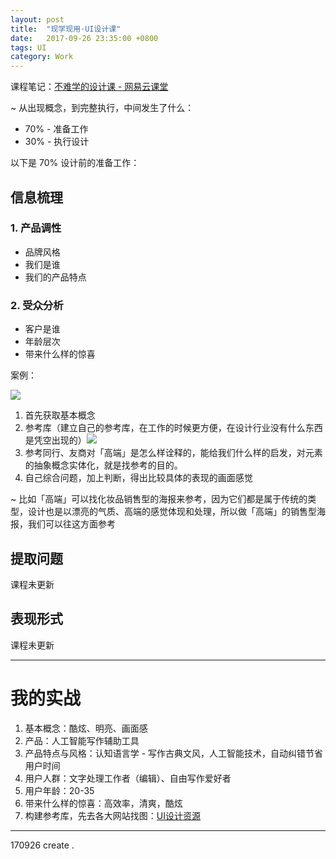 ```yaml
---
layout: post
title:  "现学现用·UI设计课"
date:   2017-09-26 23:35:00 +0800
tags: UI
category: Work
---
```


课程笔记：[不难学的设计课 - 网易云课堂](http://study.163.com/course/courseMain.htm?courseId=1003887019)


~ 从出现概念，到完整执行，中间发生了什么：

- 70% - 准备工作
- 30% - 执行设计

以下是 70% 设计前的准备工作：

## 信息梳理

### 1. 产品调性

- 品牌风格
- 我们是谁
- 我们的产品特点

### 2. 受众分析

- 客户是谁
- 年龄层次
- 带来什么样的惊喜

案例：

![](http://ojcp18ifz.bkt.clouddn.com/2017-09-26-Snip20170927_1.png)

1. 首先获取基本概念
2. 参考库（建立自己的参考库，在工作的时候更方便，在设计行业没有什么东西是凭空出现的）![](http://ojcp18ifz.bkt.clouddn.com/2017-09-26-Snip20170927_2.png)
3. 参考同行、友商对「高端」是怎么样诠释的，能给我们什么样的启发，对元素的抽象概念实体化，就是找参考的目的。
4. 自己综合问题，加上判断，得出比较具体的表现的画面感觉

~ 比如「高端」可以找化妆品销售型的海报来参考，因为它们都是属于传统的类型，设计也是以漂亮的气质、高端的感觉体现和处理，所以做「高端」的销售型海报，我们可以往这方面参考

## 提取问题

课程未更新

## 表现形式

课程未更新

---

# 我的实战

1. 基本概念：酷炫、明亮、画面感
2. 产品：人工智能写作辅助工具
3. 产品特点与风格：认知语言学 - 写作古典文风，人工智能技术，自动纠错节省用户时间
4. 用户人群：文字处理工作者（编辑）、自由写作爱好者
5. 用户年龄：20-35
6. 带来什么样的惊喜：高效率，清爽，酷炫
7. 构建参考库，先去各大网站找图：[UI设计资源](https://github.com/RamyWu/BP-AIWriter/wiki/IdxUI)


---

170926 create .

